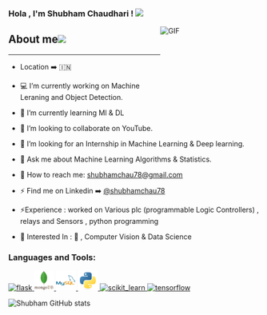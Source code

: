 ### Hola , I'm Shubham Chaudhari ! <img src="https://media.giphy.com/media/hvRJCLFzcasrR4ia7z/giphy.gif" width="25px"> 



 <img align="right" alt="GIF" src="https://static.wixstatic.com/media/bb7b70_d5fde322f7914060b7d997ba9d506a50~mv2.gif" width="200" height="200" />
 
 
## About me<img src="https://media.giphy.com/media/VgCDAzcKvsR6OM0uWg/giphy.gif" width="50">

------------------------------------------------------------------------------------------------------------------------------

- Location 	:arrow_right: :india:
- :computer: I’m currently working on Machine Leraning and Object Detection.
- :blue_book: I’m currently learning Ml & DL
- 👯 I’m looking to collaborate on YouTube.
- 🤔 I’m looking for an Internship in Machine Learning & Deep learning.
- 💬 Ask me about Machine Learning Algorithms & Statistics.
- 📧 How to reach me: shubhamchau78@gmail.com
- ⚡ Find me on Linkedin 	:arrow_right:  [@shubhamchau78](https://www.linkedin.com/in/shubham-chaudhari-3a7270176)

- ⚡Experience : worked on Various plc (programmable Logic Controllers) , relays and Sensors , python programming 
-  :pushpin: Interested In : :robot: , Computer Vision & Data Science

<h3 align="left">Languages and Tools:</h3>
<p align="left"> <a href="https://flask.palletsprojects.com/" target="_blank"> <img src="https://www.vectorlogo.zone/logos/pocoo_flask/pocoo_flask-icon.svg" alt="flask" width="40" height="40"/> </a> 
<a href="https://www.mongodb.com/" target="_blank"> <img src="https://raw.githubusercontent.com/devicons/devicon/master/icons/mongodb/mongodb-original-wordmark.svg" alt="mongodb" width="40" height="40"/> </a>
<a href="https://www.mysql.com/" target="_blank"> <img src="https://raw.githubusercontent.com/devicons/devicon/master/icons/mysql/mysql-original-wordmark.svg" alt="mysql" width="40" height="40"/> </a>
<a href="https://www.python.org" target="_blank"> <img src="https://raw.githubusercontent.com/devicons/devicon/master/icons/python/python-original.svg" alt="python" width="40" height="40"/> </a> 
<a href="https://scikit-learn.org/" target="_blank"> <img src="https://upload.wikimedia.org/wikipedia/commons/0/05/Scikit_learn_logo_small.svg" alt="scikit_learn" width="40" height="40"/> </a> 
 <a href="https://tensorflow.org/" target="_blank"> <img src="https://upload.wikimedia.org/wikipedia/commons/thumb/1/11/TensorFlowLogo.svg/1024px-TensorFlowLogo.svg.png" alt="tensorflow" width="40" height="40"/> </a> 
  
 

  


![Shubham GitHub stats](https://github-readme-stats.vercel.app/api?username=shubhamchau222&show_icons=true&theme=radical)



